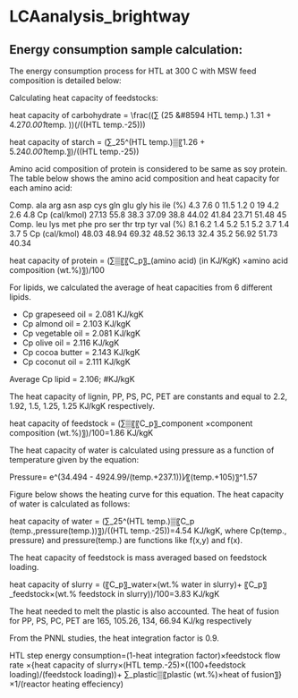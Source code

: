 # LCAanalysis_brightway

## Energy consumption sample calculation:
The energy consumption process for HTL at 300 C with MSW feed composition is detailed below:

Calculating heat capacity of feedstocks:

heat capacity of carbohydrate =  \frac((∑ (25 &#8594 HTL temp.) 1.31 + 4.27*0.001*temp. ))(/((HTL temp.-25)))  
        
heat capacity of starch =  (∑_25^(HTL temp.)▒〖1.26 + 5.24*0.001*temp.〗)/((HTL temp.-25))
       
Amino acid composition of protein is considered to be same as soy protein. The table below shows the amino acid composition and heat capacity for each amino acid:

Comp.	ala	arg	asn	asp	cys	gln	glu	gly	his	ile
(%)	4.3	7.6	0	11.5	1.2	0	19	4.2	2.6	4.8
Cp (cal/kmol)	27.13	55.8	38.3	37.09	38.8	44.02	41.84	23.71	51.48	45
Comp.	leu	lys	met	phe	pro	ser	thr	trp	tyr	val
(%)	8.1	6.2	1.4	5.2	5.1	5.2	3.7	1.4	3.7	5
Cp (cal/kmol)	48.03	48.94	69.32	48.52	36.13	32.4	35.2	56.92	51.73	40.34

heat capacity of protein =  (∑▒〖〖C_p〗_(amino acid) (in KJ/KgK) ×amino acid composition (wt.%)〗)/100

For lipids, we calculated the average of heat capacities from 6 different lipids. 
* Cp grapeseed oil = 2.081 KJ/kgK
* Cp almond oil = 2.103 KJ/kgK
* Cp vegetable oil = 2.081 KJ/kgK
* Cp olive oil = 2.116 KJ/kgK
* Cp cocoa butter = 2.143 KJ/kgK
* Cp coconut oil = 2.111 KJ/kgK

Average Cp lipid = 2.106; #KJ/kgK

The heat capacity of lignin, PP, PS, PC, PET are constants and equal to 2.2, 1.92, 1.5, 1.25, 1.25 KJ/kgK respectively. 

heat capacity of feedstock =  (∑▒〖〖C_p〗_component  ×component composition (wt.%)〗)/100=1.86 KJ/kgK

The heat capacity of water is calculated using pressure as a function of temperature given by the equation:

Pressure=  e^(34.494 - 4924.99/(temp.+237.1)))⁄〖(temp.+105)〗^1.57 
       
Figure below shows the heating curve for this equation. The heat capacity of water is calculated as follows: 

heat capacity of water =  (∑_25^(HTL temp.)▒〖C_p (temp.,pressure(temp.))〗)/((HTL temp.-25))=4.54 KJ/kgK, where Cp(temp., pressure) and pressure(temp.) are functions like f(x,y) and f(x). 

The heat capacity of feedstock is mass averaged based on feedstock loading.

heat capacity of slurry =  (〖C_p〗_water×(wt.% water in slurry)+ 〖C_p〗_feedstock×(wt.% feedstock in slurry))/100=3.83 KJ/kgK

The heat needed to melt the plastic is also accounted. The heat of fusion for PP, PS, PC, PET are 165, 105.26, 134, 66.94 KJ/kg respectively

From the PNNL studies, the heat integration factor is 0.9. 

HTL step energy consumption=(1-heat integration factor)×feedstock flow rate ×{heat capacity of slurry×(HTL temp.-25)×((100+feedstock loading)/(feedstock loading))+ ∑_plastic▒〖plastic (wt.%)×heat of fusion〗}×1/(reactor heating effeciency)

